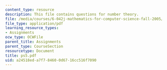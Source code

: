 ```yaml
---
content_type: resource
description: This file contains questions for number theory.
file: /media/courses/6-042j-mathematics-for-computer-science-fall-2005/a24518eda7f784600d6716cc516f7090_ps5.pdf
file_type: application/pdf
learning_resource_types:
- Assignments
ocw_type: OCWFile
parent_title: Assignments
parent_type: CourseSection
resourcetype: Document
title: ps5.pdf
uid: a24518ed-a7f7-8460-0d67-16cc516f7090
---
```

